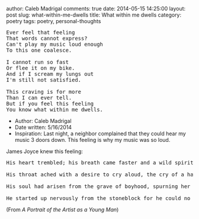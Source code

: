 author: Caleb Madrigal
comments: true
date: 2014-05-15 14:25:00
layout: post
slug: what-within-me-dwells
title: What within me dwells
category: poetry
tags: poetry, personal-thoughts

<pre>
Ever feel that feeling 
That words cannot express?
Can't play my music loud enough
To this one coalesce.

I cannot run so fast
Or flee it on my bike.
And if I scream my lungs out
I'm still not satisfied.

This craving is for more
Than I can ever tell.
But if you feel this feeling
You know what within me dwells.
</pre>

* Author: Caleb Madrigal
* Date written: 5/16/2014
* Inspiration: Last night, a neighbor complained that they could hear my music 3 doors down. This feeling is why my music was so loud.

James Joyce knew this feeling:

<pre>
His heart trembled; his breath came faster and a wild spirit passed over his limbs as though he were soaring sunward. His heart trembled in an ecstasy of fear and his soul was in flight. His soul was soaring in an air beyond the world and the body he knew was purified in a breath and delivered of incertitude and made radiant and commingled with the element of the spirit. An ecstasy of flight made radiant his eyes and wild his breath and tremulous and wild and radiant his windswept limbs…

His throat ached with a desire to cry aloud, the cry of a hawk or eagle on high, to cry piercingly of his deliverance to the winds. This was the call of life to his soul not the dull gross voice of the world of duties and despair, not the inhuman voice that had called him to the pale service of the altar. An instant of wild flight had delivered him and the cry of triumph which his lips withheld cleft his brain…

His soul had arisen from the grave of boyhood, spurning her graveclothes. Yes! Yes! Yes! He would create proudly out of the freedom and power of his soul, as the great artificer whose name he bore, a living thing, new and soaring and beautiful, impalpable, imperishable.

He started up nervously from the stoneblock for he could no longer quench the flame in his blood. He felt his cheeks aflame and his throat throbbing with song. There was a lust of wandering in his feet that burned to set out for the ends of the earth. On! On! his heart seemed to cry. Evening would deepen above the sea, night fall upon the plains, dawn glimmer before the wanderer and show him strange fields and hills and faces. Where?
</pre>

(From *A Portrait of the Artist as a Young Man*)

